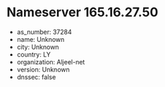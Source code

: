 # Nameserver 165.16.27.50

* as_number: 37284
* name: Unknown
* city: Unknown
* country: LY
* organization: Aljeel-net
* version: Unknown
* dnssec: false
